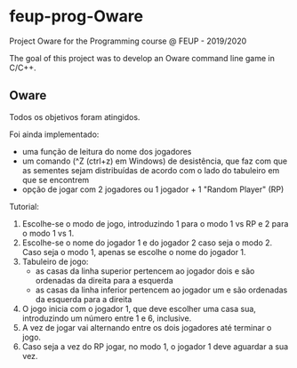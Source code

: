 # feup-prog-Oware

Project Oware for the Programming course @ FEUP - 2019/2020

The goal of this project was to develop an Oware command line game in C/C++.

## Oware

Todos os objetivos foram atingidos.

Foi ainda implementado:
- uma função de leitura do nome dos jogadores
- um comando (^Z (ctrl+z) em Windows) de desistência, que faz com que as sementes sejam distribuídas de acordo com o lado do tabuleiro em que se encontrem
- opção de jogar com 2 jogadores ou 1 jogador + 1 "Random Player" (RP)

Tutorial:
1. Escolhe-se o modo de jogo, introduzindo 1 para o modo 1 vs RP e 2 para o modo 1 vs 1.
2. Escolhe-se o nome do jogador 1 e do jogador 2 caso seja o modo 2. Caso seja o modo 1, apenas se escolhe o nome do jogador 1.
3. Tabuleiro de jogo:
	- as casas da linha superior pertencem ao jogador dois e são ordenadas da direita para a esquerda
	- as casas da linha inferior pertencem ao jogador um e são ordenadas da esquerda para a direita
4. O jogo inicia com o jogador 1, que deve escolher uma casa sua, introduzindo um número entre 1 e 6, inclusive.
5. A vez de jogar vai alternando entre os dois jogadores até terminar o jogo.
6. Caso seja a vez do RP jogar, no modo 1, o jogador 1 deve aguardar a sua vez.
